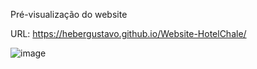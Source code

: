 Pré-visualização do website

URL: https://hebergustavo.github.io/Website-HotelChale/

![image](https://github.com/heberGustavo/Website-HotelChale/assets/44476616/edf5cf27-3742-4ea6-a37d-ea0ab61d9d45)
